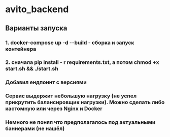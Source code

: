 # avito_backend

## Варианты запуска
### 1. docker-compose up -d --build - сборка и запуск контейнера
### 2. сначала pip install - r requirements.txt, а потом chmod +x start.sh && ./start.sh

### Добавил ендпоинт с версиями
### Cервис выдержит небольшую нагрузку (не успел прикрутить балансировщик нагрузки). Можно сделать либо кастомную или через Nginx и Docker
### Немного не понял что предполагалось под актуальными баннерами (не нашёл)